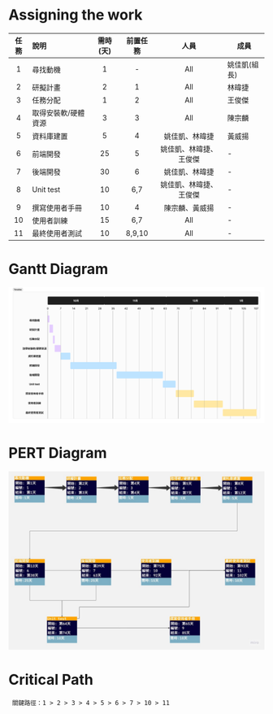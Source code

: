 # Assigning the work
| 任務 | 說明            | 需時(天) | 前置任務 |          人員          | 成員   |
|:----:|:--------------- |:--------:|:--------:|:----------------------:| ------ |
|  1   | 尋找動機        |    1     |    -     |          All           | 姚佳凱(組長) |
|  2   | 研擬計畫        |    2     |    1     |          All           | 林暐捷 |
|  3   | 任務分配        |    1     |    2     |          All           | 王俊傑 |
|  4   | 取得安裝軟/硬體資源 |    3     |    3     |          All           | 陳宗麟 |
|  5   | 資料庫建置      |    5     |    4     |     姚佳凱、林暐捷     | 黃威揚 |
|  6   | 前端開發        |    25    |    5     | 姚佳凱、林暐捷、王俊傑 | -      |
|  7   | 後端開發        |    30    |    6     |     姚佳凱、林暐捷     | -      |
|  8   | Unit test       |    10    |   6,7    | 姚佳凱、林暐捷、王俊傑 | -      |
|  9   | 撰寫使用者手冊  |    10    |    4     |     陳宗麟、黃威揚     | -      |
|  10  | 使用者訓練      |    15    |   6,7    |          All           | -      |
|  11  | 最終使用者測試  |    10    |  8,9,10  |          All           | -      |

# Gantt Diagram
![](Gantt.png)
# PERT Diagram
![](PERT.jpg)
# Critical Path
```
 關鍵路徑：1 > 2 > 3 > 4 > 5 > 6 > 7 > 10 > 11
```
